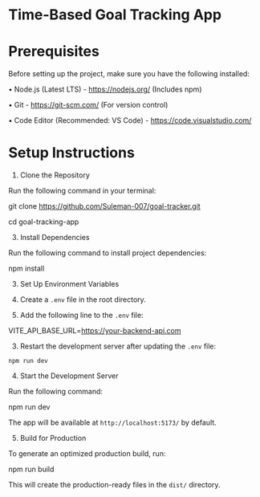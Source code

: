 # Time-Based Goal Tracking App

# Prerequisites

  Before setting up the project, make sure you have the following installed:

  • Node.js (Latest LTS) - https://nodejs.org/ (Includes npm)

  • Git - https://git-scm.com/ (For version control)

  • Code Editor (Recommended: VS Code) - https://code.visualstudio.com/

  # Setup Instructions

1. Clone the Repository
   
  Run the following command in your terminal:

  git clone https://github.com/Suleman-007/goal-tracker.git

  cd goal-tracking-app

3. Install Dependencies

  Run the following command to install project dependencies:

  npm install

3. Set Up Environment Variables

  1. Create a `.env` file in the root directory.
  
  2. Add the following line to the `.env` file:
  
  VITE_API_BASE_URL=https://your-backend-api.com
  
  3. Restart the development server after updating the `.env` file:
  
    npm run dev

4. Start the Development Server

  Run the following command:

  npm run dev

  The app will be available at `http://localhost:5173/` by default.

5. Build for Production

  To generate an optimized production build, run:

  npm run build

  This will create the production-ready files in the `dist/` directory.
